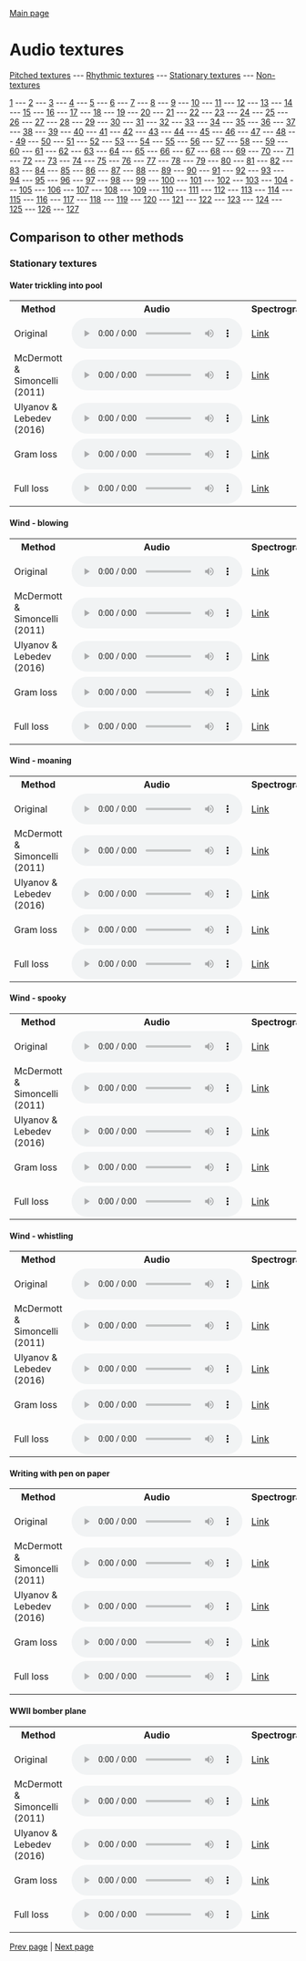 [Main page](README.md)

# Audio textures

[Pitched textures](pitched_textures.md) --- [Rhythmic textures](rhythmic_textures.md) --- [Stationary textures](stationary_textures.md) --- [Non-textures](non_textures.md)

[1](stationary_textures/1/index.md) --- [2](stationary_textures/2/index.md) --- [3](stationary_textures/3/index.md) --- [4](stationary_textures/4/index.md) --- [5](stationary_textures/5/index.md) --- [6](stationary_textures/6/index.md) --- [7](stationary_textures/7/index.md) --- [8](stationary_textures/8/index.md) --- [9](stationary_textures/9/index.md) --- [10](stationary_textures/10/index.md) --- [11](stationary_textures/11/index.md) --- [12](stationary_textures/12/index.md) --- [13](stationary_textures/13/index.md) --- [14](stationary_textures/14/index.md) --- [15](stationary_textures/15/index.md) --- [16](stationary_textures/16/index.md) --- [17](stationary_textures/17/index.md) --- [18](stationary_textures/18/index.md) --- [19](stationary_textures/19/index.md) --- [20](stationary_textures/20/index.md) --- [21](stationary_textures/21/index.md) --- [22](stationary_textures/22/index.md) --- [23](stationary_textures/23/index.md) --- [24](stationary_textures/24/index.md) --- [25](stationary_textures/25/index.md) --- [26](stationary_textures/26/index.md) --- [27](stationary_textures/27/index.md) --- [28](stationary_textures/28/index.md) --- [29](stationary_textures/29/index.md) --- [30](stationary_textures/30/index.md) --- [31](stationary_textures/31/index.md) --- [32](stationary_textures/32/index.md) --- [33](stationary_textures/33/index.md) --- [34](stationary_textures/34/index.md) --- [35](stationary_textures/35/index.md) --- [36](stationary_textures/36/index.md) --- [37](stationary_textures/37/index.md) --- [38](stationary_textures/38/index.md) --- [39](stationary_textures/39/index.md) --- [40](stationary_textures/40/index.md) --- [41](stationary_textures/41/index.md) --- [42](stationary_textures/42/index.md) --- [43](stationary_textures/43/index.md) --- [44](stationary_textures/44/index.md) --- [45](stationary_textures/45/index.md) --- [46](stationary_textures/46/index.md) --- [47](stationary_textures/47/index.md) --- [48](stationary_textures/48/index.md) --- [49](stationary_textures/49/index.md) --- [50](stationary_textures/50/index.md) --- [51](stationary_textures/51/index.md) --- [52](stationary_textures/52/index.md) --- [53](stationary_textures/53/index.md) --- [54](stationary_textures/54/index.md) --- [55](stationary_textures/55/index.md) --- [56](stationary_textures/56/index.md) --- [57](stationary_textures/57/index.md) --- [58](stationary_textures/58/index.md) --- [59](stationary_textures/59/index.md) --- [60](stationary_textures/60/index.md) --- [61](stationary_textures/61/index.md) --- [62](stationary_textures/62/index.md) --- [63](stationary_textures/63/index.md) --- [64](stationary_textures/64/index.md) --- [65](stationary_textures/65/index.md) --- [66](stationary_textures/66/index.md) --- [67](stationary_textures/67/index.md) --- [68](stationary_textures/68/index.md) --- [69](stationary_textures/69/index.md) --- [70](stationary_textures/70/index.md) --- [71](stationary_textures/71/index.md) --- [72](stationary_textures/72/index.md) --- [73](stationary_textures/73/index.md) --- [74](stationary_textures/74/index.md) --- [75](stationary_textures/75/index.md) --- [76](stationary_textures/76/index.md) --- [77](stationary_textures/77/index.md) --- [78](stationary_textures/78/index.md) --- [79](stationary_textures/79/index.md) --- [80](stationary_textures/80/index.md) --- [81](stationary_textures/81/index.md) --- [82](stationary_textures/82/index.md) --- [83](stationary_textures/83/index.md) --- [84](stationary_textures/84/index.md) --- [85](stationary_textures/85/index.md) --- [86](stationary_textures/86/index.md) --- [87](stationary_textures/87/index.md) --- [88](stationary_textures/88/index.md) --- [89](stationary_textures/89/index.md) --- [90](stationary_textures/90/index.md) --- [91](stationary_textures/91/index.md) --- [92](stationary_textures/92/index.md) --- [93](stationary_textures/93/index.md) --- [94](stationary_textures/94/index.md) --- [95](stationary_textures/95/index.md) --- [96](stationary_textures/96/index.md) --- [97](stationary_textures/97/index.md) --- [98](stationary_textures/98/index.md) --- [99](stationary_textures/99/index.md) --- [100](stationary_textures/100/index.md) --- [101](stationary_textures/101/index.md) --- [102](stationary_textures/102/index.md) --- [103](stationary_textures/103/index.md) --- [104](stationary_textures/104/index.md) --- [105](stationary_textures/105/index.md) --- [106](stationary_textures/106/index.md) --- [107](stationary_textures/107/index.md) --- [108](stationary_textures/108/index.md) --- [109](stationary_textures/109/index.md) --- [110](stationary_textures/110/index.md) --- [111](stationary_textures/111/index.md) --- [112](stationary_textures/112/index.md) --- [113](stationary_textures/113/index.md) --- [114](stationary_textures/114/index.md) --- [115](stationary_textures/115/index.md) --- [116](stationary_textures/116/index.md) --- [117](stationary_textures/117/index.md) --- [118](stationary_textures/118/index.md) --- [119](stationary_textures/119/index.md) --- [120](stationary_textures/120/index.md) --- [121](stationary_textures/121/index.md) --- [122](stationary_textures/122/index.md) --- [123](stationary_textures/123/index.md) --- [124](stationary_textures/124/index.md) --- [125](stationary_textures/125/index.md) --- [126](stationary_textures/126/index.md) --- [127](stationary_textures/127/index.md)

## Comparison to other methods

### Stationary textures

#### Water trickling into pool

<center>
<table>

<tr>
  <th>Method</th>
  <th>Audio</th>
  <th>Spectrogram</th>
</tr>

<tr>
<td>Original</td>
<td>
  <audio controls>
    <source src="assets/baselines/original/Water_trickling_into_pool.ogg">
    <source src="assets/baselines/original/Water_trickling_into_pool.mp3">
    <source src="assets/baselines/original/Water_trickling_into_pool.wav">
  </audio>
</td>
<td>
  <a href="assets/baselines/original/Water_trickling_into_pool.png">Link</a>
</td>
</tr>

<tr>
<td>McDermott & Simoncelli (2011)</td>
<td>
  <audio controls>
    <source src="assets/baselines/mcdermott/Water_trickling_into_pool.ogg">
    <source src="assets/baselines/mcdermott/Water_trickling_into_pool.mp3">
    <source src="assets/baselines/mcdermott/Water_trickling_into_pool.wav">
  </audio>
</td>
<td>
  <a href="assets/baselines/mcdermott/Water_trickling_into_pool.png">Link</a>
</td>
</tr>

<tr>
<td>Ulyanov & Lebedev (2016)</td>
<td>
  <audio controls>
    <source src="assets/baselines/ulyanov/Water_trickling_into_pool.ogg">
    <source src="assets/baselines/ulyanov/Water_trickling_into_pool.mp3">
    <source src="assets/baselines/ulyanov/Water_trickling_into_pool.wav">
  </audio>
</td>
<td>
  <a href="assets/baselines/ulyanov/Water_trickling_into_pool.png">Link</a>
</td>
</tr>

<tr>
<td>Gram loss</td>
<td>
  <audio controls>
    <source src="assets/baselines/gram/Water_trickling_into_pool.ogg">
    <source src="assets/baselines/gram/Water_trickling_into_pool.mp3">
    <source src="assets/baselines/gram/Water_trickling_into_pool.wav">
  </audio>
</td>
<td>
  <a href="assets/baselines/gram/Water_trickling_into_pool.png">Link</a>
</td>
</tr>

<tr>
<td>Full loss</td>
<td>
  <audio controls>
    <source src="assets/baselines/full_loss/Water_trickling_into_pool.ogg">
    <source src="assets/baselines/full_loss/Water_trickling_into_pool.mp3">
    <source src="assets/baselines/full_loss/Water_trickling_into_pool.wav">
  </audio>
</td>
<td>
  <a href="assets/baselines/full_loss/Water_trickling_into_pool.png">Link</a>
</td>
</tr>

</table>
</center>

#### Wind - blowing

<center>
<table>

<tr>
  <th>Method</th>
  <th>Audio</th>
  <th>Spectrogram</th>
</tr>

<tr>
<td>Original</td>
<td>
  <audio controls>
    <source src="assets/baselines/original/Wind_-_blowing.ogg">
    <source src="assets/baselines/original/Wind_-_blowing.mp3">
    <source src="assets/baselines/original/Wind_-_blowing.wav">
  </audio>
</td>
<td>
  <a href="assets/baselines/original/Wind_-_blowing.png">Link</a>
</td>
</tr>

<tr>
<td>McDermott & Simoncelli (2011)</td>
<td>
  <audio controls>
    <source src="assets/baselines/mcdermott/Wind_-_blowing.ogg">
    <source src="assets/baselines/mcdermott/Wind_-_blowing.mp3">
    <source src="assets/baselines/mcdermott/Wind_-_blowing.wav">
  </audio>
</td>
<td>
  <a href="assets/baselines/mcdermott/Wind_-_blowing.png">Link</a>
</td>
</tr>

<tr>
<td>Ulyanov & Lebedev (2016)</td>
<td>
  <audio controls>
    <source src="assets/baselines/ulyanov/Wind_-_blowing.ogg">
    <source src="assets/baselines/ulyanov/Wind_-_blowing.mp3">
    <source src="assets/baselines/ulyanov/Wind_-_blowing.wav">
  </audio>
</td>
<td>
  <a href="assets/baselines/ulyanov/Wind_-_blowing.png">Link</a>
</td>
</tr>

<tr>
<td>Gram loss</td>
<td>
  <audio controls>
    <source src="assets/baselines/gram/Wind_-_blowing.ogg">
    <source src="assets/baselines/gram/Wind_-_blowing.mp3">
    <source src="assets/baselines/gram/Wind_-_blowing.wav">
  </audio>
</td>
<td>
  <a href="assets/baselines/gram/Wind_-_blowing.png">Link</a>
</td>
</tr>

<tr>
<td>Full loss</td>
<td>
  <audio controls>
    <source src="assets/baselines/full_loss/Wind_-_blowing.ogg">
    <source src="assets/baselines/full_loss/Wind_-_blowing.mp3">
    <source src="assets/baselines/full_loss/Wind_-_blowing.wav">
  </audio>
</td>
<td>
  <a href="assets/baselines/full_loss/Wind_-_blowing.png">Link</a>
</td>
</tr>

</table>
</center>

#### Wind - moaning

<center>
<table>

<tr>
  <th>Method</th>
  <th>Audio</th>
  <th>Spectrogram</th>
</tr>

<tr>
<td>Original</td>
<td>
  <audio controls>
    <source src="assets/baselines/original/Wind_-_moaning.ogg">
    <source src="assets/baselines/original/Wind_-_moaning.mp3">
    <source src="assets/baselines/original/Wind_-_moaning.wav">
  </audio>
</td>
<td>
  <a href="assets/baselines/original/Wind_-_moaning.png">Link</a>
</td>
</tr>

<tr>
<td>McDermott & Simoncelli (2011)</td>
<td>
  <audio controls>
    <source src="assets/baselines/mcdermott/Wind_-_moaning.ogg">
    <source src="assets/baselines/mcdermott/Wind_-_moaning.mp3">
    <source src="assets/baselines/mcdermott/Wind_-_moaning.wav">
  </audio>
</td>
<td>
  <a href="assets/baselines/mcdermott/Wind_-_moaning.png">Link</a>
</td>
</tr>

<tr>
<td>Ulyanov & Lebedev (2016)</td>
<td>
  <audio controls>
    <source src="assets/baselines/ulyanov/Wind_-_moaning.ogg">
    <source src="assets/baselines/ulyanov/Wind_-_moaning.mp3">
    <source src="assets/baselines/ulyanov/Wind_-_moaning.wav">
  </audio>
</td>
<td>
  <a href="assets/baselines/ulyanov/Wind_-_moaning.png">Link</a>
</td>
</tr>

<tr>
<td>Gram loss</td>
<td>
  <audio controls>
    <source src="assets/baselines/gram/Wind_-_moaning.ogg">
    <source src="assets/baselines/gram/Wind_-_moaning.mp3">
    <source src="assets/baselines/gram/Wind_-_moaning.wav">
  </audio>
</td>
<td>
  <a href="assets/baselines/gram/Wind_-_moaning.png">Link</a>
</td>
</tr>

<tr>
<td>Full loss</td>
<td>
  <audio controls>
    <source src="assets/baselines/full_loss/Wind_-_moaning.ogg">
    <source src="assets/baselines/full_loss/Wind_-_moaning.mp3">
    <source src="assets/baselines/full_loss/Wind_-_moaning.wav">
  </audio>
</td>
<td>
  <a href="assets/baselines/full_loss/Wind_-_moaning.png">Link</a>
</td>
</tr>

</table>
</center>

#### Wind - spooky

<center>
<table>

<tr>
  <th>Method</th>
  <th>Audio</th>
  <th>Spectrogram</th>
</tr>

<tr>
<td>Original</td>
<td>
  <audio controls>
    <source src="assets/baselines/original/Wind_-_spooky.ogg">
    <source src="assets/baselines/original/Wind_-_spooky.mp3">
    <source src="assets/baselines/original/Wind_-_spooky.wav">
  </audio>
</td>
<td>
  <a href="assets/baselines/original/Wind_-_spooky.png">Link</a>
</td>
</tr>

<tr>
<td>McDermott & Simoncelli (2011)</td>
<td>
  <audio controls>
    <source src="assets/baselines/mcdermott/Wind_-_spooky.ogg">
    <source src="assets/baselines/mcdermott/Wind_-_spooky.mp3">
    <source src="assets/baselines/mcdermott/Wind_-_spooky.wav">
  </audio>
</td>
<td>
  <a href="assets/baselines/mcdermott/Wind_-_spooky.png">Link</a>
</td>
</tr>

<tr>
<td>Ulyanov & Lebedev (2016)</td>
<td>
  <audio controls>
    <source src="assets/baselines/ulyanov/Wind_-_spooky.ogg">
    <source src="assets/baselines/ulyanov/Wind_-_spooky.mp3">
    <source src="assets/baselines/ulyanov/Wind_-_spooky.wav">
  </audio>
</td>
<td>
  <a href="assets/baselines/ulyanov/Wind_-_spooky.png">Link</a>
</td>
</tr>

<tr>
<td>Gram loss</td>
<td>
  <audio controls>
    <source src="assets/baselines/gram/Wind_-_spooky.ogg">
    <source src="assets/baselines/gram/Wind_-_spooky.mp3">
    <source src="assets/baselines/gram/Wind_-_spooky.wav">
  </audio>
</td>
<td>
  <a href="assets/baselines/gram/Wind_-_spooky.png">Link</a>
</td>
</tr>

<tr>
<td>Full loss</td>
<td>
  <audio controls>
    <source src="assets/baselines/full_loss/Wind_-_spooky.ogg">
    <source src="assets/baselines/full_loss/Wind_-_spooky.mp3">
    <source src="assets/baselines/full_loss/Wind_-_spooky.wav">
  </audio>
</td>
<td>
  <a href="assets/baselines/full_loss/Wind_-_spooky.png">Link</a>
</td>
</tr>

</table>
</center>

#### Wind - whistling

<center>
<table>

<tr>
  <th>Method</th>
  <th>Audio</th>
  <th>Spectrogram</th>
</tr>

<tr>
<td>Original</td>
<td>
  <audio controls>
    <source src="assets/baselines/original/Wind_-_whistling.ogg">
    <source src="assets/baselines/original/Wind_-_whistling.mp3">
    <source src="assets/baselines/original/Wind_-_whistling.wav">
  </audio>
</td>
<td>
  <a href="assets/baselines/original/Wind_-_whistling.png">Link</a>
</td>
</tr>

<tr>
<td>McDermott & Simoncelli (2011)</td>
<td>
  <audio controls>
    <source src="assets/baselines/mcdermott/Wind_-_whistling.ogg">
    <source src="assets/baselines/mcdermott/Wind_-_whistling.mp3">
    <source src="assets/baselines/mcdermott/Wind_-_whistling.wav">
  </audio>
</td>
<td>
  <a href="assets/baselines/mcdermott/Wind_-_whistling.png">Link</a>
</td>
</tr>

<tr>
<td>Ulyanov & Lebedev (2016)</td>
<td>
  <audio controls>
    <source src="assets/baselines/ulyanov/Wind_-_whistling.ogg">
    <source src="assets/baselines/ulyanov/Wind_-_whistling.mp3">
    <source src="assets/baselines/ulyanov/Wind_-_whistling.wav">
  </audio>
</td>
<td>
  <a href="assets/baselines/ulyanov/Wind_-_whistling.png">Link</a>
</td>
</tr>

<tr>
<td>Gram loss</td>
<td>
  <audio controls>
    <source src="assets/baselines/gram/Wind_-_whistling.ogg">
    <source src="assets/baselines/gram/Wind_-_whistling.mp3">
    <source src="assets/baselines/gram/Wind_-_whistling.wav">
  </audio>
</td>
<td>
  <a href="assets/baselines/gram/Wind_-_whistling.png">Link</a>
</td>
</tr>

<tr>
<td>Full loss</td>
<td>
  <audio controls>
    <source src="assets/baselines/full_loss/Wind_-_whistling.ogg">
    <source src="assets/baselines/full_loss/Wind_-_whistling.mp3">
    <source src="assets/baselines/full_loss/Wind_-_whistling.wav">
  </audio>
</td>
<td>
  <a href="assets/baselines/full_loss/Wind_-_whistling.png">Link</a>
</td>
</tr>

</table>
</center>

#### Writing with pen on paper

<center>
<table>

<tr>
  <th>Method</th>
  <th>Audio</th>
  <th>Spectrogram</th>
</tr>

<tr>
<td>Original</td>
<td>
  <audio controls>
    <source src="assets/baselines/original/Writing_with_pen_on_paper.ogg">
    <source src="assets/baselines/original/Writing_with_pen_on_paper.mp3">
    <source src="assets/baselines/original/Writing_with_pen_on_paper.wav">
  </audio>
</td>
<td>
  <a href="assets/baselines/original/Writing_with_pen_on_paper.png">Link</a>
</td>
</tr>

<tr>
<td>McDermott & Simoncelli (2011)</td>
<td>
  <audio controls>
    <source src="assets/baselines/mcdermott/Writing_with_pen_on_paper.ogg">
    <source src="assets/baselines/mcdermott/Writing_with_pen_on_paper.mp3">
    <source src="assets/baselines/mcdermott/Writing_with_pen_on_paper.wav">
  </audio>
</td>
<td>
  <a href="assets/baselines/mcdermott/Writing_with_pen_on_paper.png">Link</a>
</td>
</tr>

<tr>
<td>Ulyanov & Lebedev (2016)</td>
<td>
  <audio controls>
    <source src="assets/baselines/ulyanov/Writing_with_pen_on_paper.ogg">
    <source src="assets/baselines/ulyanov/Writing_with_pen_on_paper.mp3">
    <source src="assets/baselines/ulyanov/Writing_with_pen_on_paper.wav">
  </audio>
</td>
<td>
  <a href="assets/baselines/ulyanov/Writing_with_pen_on_paper.png">Link</a>
</td>
</tr>

<tr>
<td>Gram loss</td>
<td>
  <audio controls>
    <source src="assets/baselines/gram/Writing_with_pen_on_paper.ogg">
    <source src="assets/baselines/gram/Writing_with_pen_on_paper.mp3">
    <source src="assets/baselines/gram/Writing_with_pen_on_paper.wav">
  </audio>
</td>
<td>
  <a href="assets/baselines/gram/Writing_with_pen_on_paper.png">Link</a>
</td>
</tr>

<tr>
<td>Full loss</td>
<td>
  <audio controls>
    <source src="assets/baselines/full_loss/Writing_with_pen_on_paper.ogg">
    <source src="assets/baselines/full_loss/Writing_with_pen_on_paper.mp3">
    <source src="assets/baselines/full_loss/Writing_with_pen_on_paper.wav">
  </audio>
</td>
<td>
  <a href="assets/baselines/full_loss/Writing_with_pen_on_paper.png">Link</a>
</td>
</tr>

</table>
</center>

#### WWII bomber plane

<center>
<table>

<tr>
  <th>Method</th>
  <th>Audio</th>
  <th>Spectrogram</th>
</tr>

<tr>
<td>Original</td>
<td>
  <audio controls>
    <source src="assets/baselines/original/WWII_bomber_plane.ogg">
    <source src="assets/baselines/original/WWII_bomber_plane.mp3">
    <source src="assets/baselines/original/WWII_bomber_plane.wav">
  </audio>
</td>
<td>
  <a href="assets/baselines/original/WWII_bomber_plane.png">Link</a>
</td>
</tr>

<tr>
<td>McDermott & Simoncelli (2011)</td>
<td>
  <audio controls>
    <source src="assets/baselines/mcdermott/WWII_bomber_plane.ogg">
    <source src="assets/baselines/mcdermott/WWII_bomber_plane.mp3">
    <source src="assets/baselines/mcdermott/WWII_bomber_plane.wav">
  </audio>
</td>
<td>
  <a href="assets/baselines/mcdermott/WWII_bomber_plane.png">Link</a>
</td>
</tr>

<tr>
<td>Ulyanov & Lebedev (2016)</td>
<td>
  <audio controls>
    <source src="assets/baselines/ulyanov/WWII_bomber_plane.ogg">
    <source src="assets/baselines/ulyanov/WWII_bomber_plane.mp3">
    <source src="assets/baselines/ulyanov/WWII_bomber_plane.wav">
  </audio>
</td>
<td>
  <a href="assets/baselines/ulyanov/WWII_bomber_plane.png">Link</a>
</td>
</tr>

<tr>
<td>Gram loss</td>
<td>
  <audio controls>
    <source src="assets/baselines/gram/WWII_bomber_plane.ogg">
    <source src="assets/baselines/gram/WWII_bomber_plane.mp3">
    <source src="assets/baselines/gram/WWII_bomber_plane.wav">
  </audio>
</td>
<td>
  <a href="assets/baselines/gram/WWII_bomber_plane.png">Link</a>
</td>
</tr>

<tr>
<td>Full loss</td>
<td>
  <audio controls>
    <source src="assets/baselines/full_loss/WWII_bomber_plane.ogg">
    <source src="assets/baselines/full_loss/WWII_bomber_plane.mp3">
    <source src="assets/baselines/full_loss/WWII_bomber_plane.wav">
  </audio>
</td>
<td>
  <a href="assets/baselines/full_loss/WWII_bomber_plane.png">Link</a>
</td>
</tr>

</table>
</center>

[Prev page](stationary_textures/11/index.md) | [Next page](stationary_textures/13/index.md)